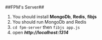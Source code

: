 ##FPM's Server##    
1.   You should install **MongoDb**, **Redis**, **fibjs**
2.   You should run MongoDb and Redis
3.   ```cd fpm-server``` then ```fibjs app.js```
4.   open ***http://localhost:1314***